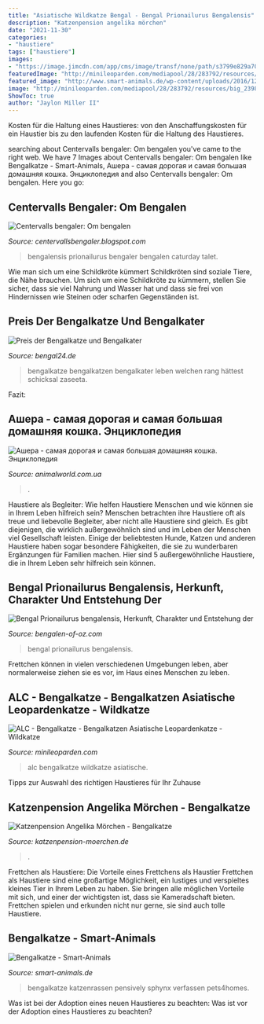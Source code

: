 ```yaml
---
title: "Asiatische Wildkatze Bengal - Bengal Prionailurus Bengalensis"
description: "Katzenpension angelika mörchen"
date: "2021-11-30"
categories:
- "haustiere"
tags: ["haustiere"]
images:
- "https://image.jimcdn.com/app/cms/image/transf/none/path/s3799e829a70046c1/image/i03e94d14a1a84f25/version/1593865639/image.jpg"
featuredImage: "http://minileoparden.com/mediapool/28/283792/resources/big_23988568_0_400-267.jpg"
featured_image: "http://www.smart-animals.de/wp-content/uploads/2016/12/bengalkatze.jpg"
image: "http://minileoparden.com/mediapool/28/283792/resources/big_23988568_0_400-267.jpg"
ShowToc: true
author: "Jaylon Miller II"
---
```



Kosten für die Haltung eines Haustieres: von den Anschaffungskosten für ein Haustier bis zu den laufenden Kosten für die Haltung des Haustieres.

	

		
searching about Centervalls bengaler: Om bengalen you've came to the right web. We have 7 Images about Centervalls bengaler: Om bengalen like Bengalkatze - Smart-Animals, Ашера - самая дорогая и самая большая домашняя кошка. Энциклопедия and also Centervalls bengaler: Om bengalen. Here you go:
		
    
## Centervalls Bengaler: Om Bengalen

<img loading=lazy src="http://3.bp.blogspot.com/_UjmQoRvxV4c/TFhTU1OV6AI/AAAAAAAAABs/StgB7D6CHtA/s320/ALC.jpg" onerror="this.onerror=null;this.src='https://tse2.mm.bing.net/th?id=OIP.YpzpPtdJz1LFIV_ZVFzTwwHaF7&amp;pid=15.1';" alt="Centervalls bengaler: Om bengalen">

_Source: centervallsbengaler.blogspot.com_

>bengalensis prionailurus bengaler bengalen caturday talet. 

	

Wie man sich um eine Schildkröte kümmert
Schildkröten sind soziale Tiere, die Nähe brauchen. Um sich um eine Schildkröte zu kümmern, stellen Sie sicher, dass sie viel Nahrung und Wasser hat und dass sie frei von Hindernissen wie Steinen oder scharfen Gegenständen ist.

    
## Preis Der Bengalkatze Und Bengalkater

<img loading=lazy src="http://www.bengal24.de/mediapool/28/283792/resources/9940594.jpg" onerror="this.onerror=null;this.src='https://tse2.mm.bing.net/th?id=OIP.iDNqhl2d4DlBxaLJNVbZuAHaE8&amp;pid=15.1';" alt="Preis der Bengalkatze und Bengalkater">

_Source: bengal24.de_

>bengalkatze bengalkatzen bengalkater leben welchen rang hättest schicksal zaseeta. 

	

Fazit:

    
## Ашера - самая дорогая и самая большая домашняя кошка. Энциклопедия

<img loading=lazy src="http://animalworld.com.ua/images/2009/May_09/Animal/Ashera/Ashera_18 .jpg" onerror="this.onerror=null;this.src='https://tse3.mm.bing.net/th?id=OIP.Da6Q1_SDdrjpHbbB1smSUgHaF7&amp;pid=15.1';" alt="Ашера - самая дорогая и самая большая домашняя кошка. Энциклопедия">

_Source: animalworld.com.ua_

>. 

	

Haustiere als Begleiter: Wie helfen Haustiere Menschen und wie können sie in Ihrem Leben hilfreich sein?
Menschen betrachten ihre Haustiere oft als treue und liebevolle Begleiter, aber nicht alle Haustiere sind gleich. Es gibt diejenigen, die wirklich außergewöhnlich sind und im Leben der Menschen viel Gesellschaft leisten. Einige der beliebtesten Hunde, Katzen und anderen Haustiere haben sogar besondere Fähigkeiten, die sie zu wunderbaren Ergänzungen für Familien machen. Hier sind 5 außergewöhnliche Haustiere, die in Ihrem Leben sehr hilfreich sein können.

    
## Bengal Prionailurus Bengalensis, Herkunft, Charakter Und Entstehung Der

<img loading=lazy src="https://image.jimcdn.com/app/cms/image/transf/none/path/s3799e829a70046c1/image/i03e94d14a1a84f25/version/1593865639/image.jpg" onerror="this.onerror=null;this.src='https://tse4.mm.bing.net/th?id=OIP.9WQ14LWe-v0G0dcXM701uQHaEj&amp;pid=15.1';" alt="Bengal Prionailurus bengalensis, Herkunft, Charakter und Entstehung der">

_Source: bengalen-of-oz.com_

>bengal prionailurus bengalensis. 

	

Frettchen können in vielen verschiedenen Umgebungen leben, aber normalerweise ziehen sie es vor, im Haus eines Menschen zu leben.

    
## ALC - Bengalkatze - Bengalkatzen Asiatische Leopardenkatze - Wildkatze

<img loading=lazy src="http://minileoparden.com/mediapool/28/283792/resources/big_23988568_0_400-267.jpg" onerror="this.onerror=null;this.src='https://tse4.mm.bing.net/th?id=OIP.tLQlc7jX8FW36cQqXLyRhwAAAA&amp;pid=15.1';" alt="ALC - Bengalkatze - Bengalkatzen Asiatische Leopardenkatze - Wildkatze">

_Source: minileoparden.com_

>alc bengalkatze wildkatze asiatische. 

	

Tipps zur Auswahl des richtigen Haustieres für Ihr Zuhause

    
## Katzenpension Angelika Mörchen - Bengalkatze

<img loading=lazy src="http://www.katzenpension-moerchen.de/s/cc_images/cache_47000985.jpg?t=1436420993" onerror="this.onerror=null;this.src='https://tse4.mm.bing.net/th?id=OIP.cpCz10kv83msNTBCqT2D9gHaE7&amp;pid=15.1';" alt="Katzenpension Angelika Mörchen - Bengalkatze">

_Source: katzenpension-moerchen.de_

>. 

	

Frettchen als Haustiere: Die Vorteile eines Frettchens als Haustier
Frettchen als Haustiere sind eine großartige Möglichkeit, ein lustiges und verspieltes kleines Tier in Ihrem Leben zu haben. Sie bringen alle möglichen Vorteile mit sich, und einer der wichtigsten ist, dass sie Kameradschaft bieten. Frettchen spielen und erkunden nicht nur gerne, sie sind auch tolle Haustiere.

    
## Bengalkatze - Smart-Animals

<img loading=lazy src="http://www.smart-animals.de/wp-content/uploads/2016/12/bengalkatze.jpg" onerror="this.onerror=null;this.src='https://tse1.mm.bing.net/th?id=OIP.1kOgPApl8VM5eWSuV5pozgHaFn&amp;pid=15.1';" alt="Bengalkatze - Smart-Animals">

_Source: smart-animals.de_

>bengalkatze katzenrassen pensively sphynx verfassen pets4homes. 

	

Was ist bei der Adoption eines neuen Haustieres zu beachten: Was ist vor der Adoption eines Haustieres zu beachten?

